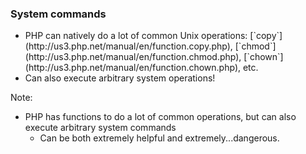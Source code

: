 ###  System commands

* <!-- .element: class="fragment" --> PHP can natively do a lot of common Unix operations: [`copy`](http://us3.php.net/manual/en/function.copy.php), [`chmod`](http://us3.php.net/manual/en/function.chmod.php), [`chown`](http://us3.php.net/manual/en/function.chown.php), etc.
* <!-- .element: class="fragment" --> Can also execute arbitrary system operations!

Note:

* PHP has functions to do a lot of common operations, but can also execute arbitrary system commands
    - Can be both extremely helpful and extremely...dangerous.
